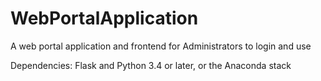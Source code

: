 # WebPortalApplication
A web portal application and frontend for Administrators to login and use

Dependencies: Flask and Python 3.4 or later, or the Anaconda stack
